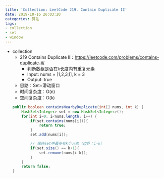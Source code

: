 ```yaml
---
title: 'Collection: LeetCode 219. Contain Duplicate II'
date: 2019-10-16 20:03:20
categories: 算法
tags:  
- collection
- set
- window
---
```


- collection
    - 219 Contains Duplicate II：https://leetcode.com/problems/contains-duplicate-ii/
        - 判断数组是否在k长度内有重复元素
        - Input: nums = [1,2,3,1], k = 3
        - Output: true
		<!-- more -->
    - 思路：Set+滑动窗口
    - 时间复杂度：O(n)
    - 空间复杂度：O(k)
    ```java
    public boolean containsNearbyDuplicate(int[] nums, int k) {
        HashSet<Integer> set = new HashSet<Integer>();
        for(int i=0; i<nums.length; i++) {
            if(set.contains(nums[i])){
                return true;
            }
            set.add(nums[i]);

            // 保持set中最多有k个元素（边界：i-k）
            if(set.size() == k+1){
                set.remove(nums[i-k]);
            }
        }
        return false;
    }
    ```
